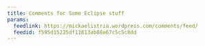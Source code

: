 ```yaml
---
title: Comments for Some Eclipse stuff
params:
  feedlink: https://mickaelistria.wordpress.com/comments/feed/
  feedid: f595d15225df11813ab88e67c5c5c8dd
---
```

